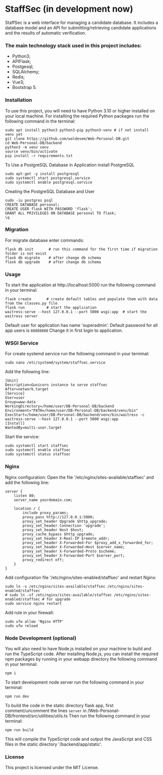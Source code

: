 # StaffSec (in development now)

StaffSec is a web interface for managing a candidate database. It includes a database model and an API for submitting/retrieving candidate applications and the results of automatic verification.

### The main technology stack used in this project includes:

- Python3;
- APIFlask;
- Postgesql;
- SQLAlchemy;
- Redis;
- Vue3;
- Bootstrap 5.

### Installation

To use this project, you will need to have Python 3.10 or higher installed on your local machine.
For installiing the required Python packages run the following command in the terminal:

```
sudo apt install python3 python3-pip python3-venv # if not install venv yet
git clone https://github.com/waldesem/Web-Personal-DB.git
cd Web-Personal-DB/backend
python3 -m venv venv
source venv/bin/activate
pip install -r requirements.txt
```

To Use a PostgreSQL Database in Application install PostgreSQL

```
sudo apt-get -y install postgresql
sudo systemctl start postgresql.service
sudo systemctl enable postgresql.service
```

Creating the PostgreSQL Database and User

```
sudo -iu postgres psql
CREATE DATABASE personal;
CREATE USER flask WITH PASSWORD 'flask';
GRANT ALL PRIVILEGES ON DATABASE personal TO flask;
\q
```

### Migration

For migrate database enter commands:

```
flask db init       # run this command for the first time if migration folder is not exist
flask db migrate    # after change db schema
flask db upgrade    # after change db schema
```

### Usage

To start the application at http://localhost:5000 run the following command in your terminal:

```
flask create       # create default tables and populate them with data from the classes.py file
flask run          # start the application
waitress-serve --host 127.0.0.1 --port 5000 wsgi:app  # start the waitress server
```

Default user for application has name 'superadmin'.
Default password for all app users is `88888888`
Change it in first login to application.

### WSGI Service

For create systemd service run the following command in your terminal:

```
sudo nano /etc/systemd/system/staffsec.service
```

Add the following line:

```
[Unit]
Description=Gunicorn instance to serve staffsec
After=network.target
[Service]
User=user
Group=www-data
WorkingDirectory=/home/user/DB-Personal-DB/backend
Environment="PATH=/home/user/DB-Personal-DB/backend/venv/bin"
ExecStart=/home/user/DB-Personal-DB/backend/venv/bin/waitress -c waitress-serve --host 127.0.0.1 --port 5000 wsgi:app
[Install]
WantedBy=multi-user.target
```

Start the service:

```
sudo systemctl start staffsec
sudo systemctl enable staffsec
sudo systemctl status staffsec
```

### Nginx

Nginx configuration:
Open the file '/etc/nginx/sites-available/staffsec' and add the following line:

```
server {
    listen 80;
    server_name yourdomain.com;

    location / {
        include proxy_params;
        proxy_pass http://127.0.0.1:5000;
        proxy_set_header Upgrade $http_upgrade;
        proxy_set_header Connection 'upgrade';
        proxy_set_header Host $host;
        proxy_cache_bypass $http_upgrade;
        proxy_set_header X-Real-IP $remote_addr;
        proxy_set_header X-Forwarded-For $proxy_add_x_forwarded_for;
        proxy_set_header X-Forwarded-Host $server_name;
        proxy_set_header X-Forwarded-Proto $scheme;
        proxy_set_header X-Forwarded-Port $server_port;
        proxy_redirect off;
    }
}
```

Add configuration file '/etc/nginx/sites-enabled/staffsec' and restart Nginx:

```
sudo ln -s /etc/nginx/sites-available/staffsec /etc/nginx/sites-enabled/staffsec
# sudo ln -sf /etc/nginx/sites-available/staffsec /etc/nginx/sites-enabled/staffsec # for upgrade
sudo service nginx restart
```

Add rule in your firewall:

```
sudo ufw allow 'Nginx HTTP'
sudo ufw reload
```

### Node Development (optional)

You will also need to have Node.js installed on your machine to build and run the TypeScript code.
After installing Node.js, you can install the required npm packages by running in your webapp directory the following command in your terminal:

```
npm i
```

To start development node server run the following command in your terminal:

```
npm run dev
```

To build the code in the static directory flask app, first comment/uncomment the lines `server` in /Web-Personal-DB/frontend/src/utilities/utils.ts
Then run the following command in your terminal:

```
npm run build
```

This will compile the TypeScript code and output the JavaScript and CSS files in the static directory '/backend/app/static'.

### License

This project is licensed under the MIT License.
